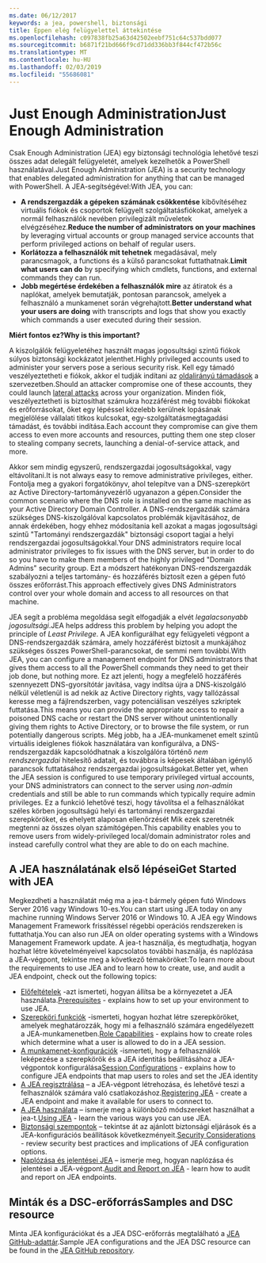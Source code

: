 ```yaml
---
ms.date: 06/12/2017
keywords: a jea, powershell, biztonsági
title: Éppen elég felügyelettel áttekintése
ms.openlocfilehash: c097838fb25a63d42502eebf751c64c537bdd077
ms.sourcegitcommit: b6871f21bd666f9cd71dd336bb3f844cf472b56c
ms.translationtype: MT
ms.contentlocale: hu-HU
ms.lasthandoff: 02/03/2019
ms.locfileid: "55686081"
---
```

# <a name="just-enough-administration"></a><span data-ttu-id="b67c3-103">Just Enough Administration</span><span class="sxs-lookup"><span data-stu-id="b67c3-103">Just Enough Administration</span></span>

<span data-ttu-id="b67c3-104">Csak Enough Administration (JEA) egy biztonsági technológia lehetővé teszi összes adat delegált felügyeletét, amelyek kezelhetők a PowerShell használatával.</span><span class="sxs-lookup"><span data-stu-id="b67c3-104">Just Enough Administration (JEA) is a security technology that enables delegated administration for anything that can be managed with PowerShell.</span></span>
<span data-ttu-id="b67c3-105">A JEA-segítségével:</span><span class="sxs-lookup"><span data-stu-id="b67c3-105">With JEA, you can:</span></span>

- <span data-ttu-id="b67c3-106">**A rendszergazdák a gépeken számának csökkentése** kibővítéséhez virtuális fiókok és csoportok felügyelt szolgáltatásfiókokat, amelyek a normál felhasználók nevében privilegizált műveletek elvégzéséhez.</span><span class="sxs-lookup"><span data-stu-id="b67c3-106">**Reduce the number of administrators on your machines** by leveraging virtual accounts or group managed service accounts that perform privileged actions on behalf of regular users.</span></span>
- <span data-ttu-id="b67c3-107">**Korlátozza a felhasználók mit tehetnek** megadásával, mely parancsmagok, a functions és a külső parancsokat futtathatnak.</span><span class="sxs-lookup"><span data-stu-id="b67c3-107">**Limit what users can do** by specifying which cmdlets, functions, and external commands they can run.</span></span>
- <span data-ttu-id="b67c3-108">**Jobb megértése érdekében a felhasználók mire** az átiratok és a naplókat, amelyek bemutatják, pontosan parancsok, amelyek a felhasználó a munkamenet során végrehajtott.</span><span class="sxs-lookup"><span data-stu-id="b67c3-108">**Better understand what your users are doing** with transcripts and logs that show you exactly which commands a user executed during their session.</span></span>

<span data-ttu-id="b67c3-109">**Miért fontos ez?**</span><span class="sxs-lookup"><span data-stu-id="b67c3-109">**Why is this important?**</span></span>

<span data-ttu-id="b67c3-110">A kiszolgálók felügyeletéhez használt magas jogosultsági szintű fiókok súlyos biztonsági kockázatot jelenthet.</span><span class="sxs-lookup"><span data-stu-id="b67c3-110">Highly privileged accounts used to administer your servers pose a serious security risk.</span></span>
<span data-ttu-id="b67c3-111">Kell egy támadó veszélyeztetheti e fiókok, akkor el tudják indítani az [oldalirányú támadások](http://aka.ms/pth) a szervezetben.</span><span class="sxs-lookup"><span data-stu-id="b67c3-111">Should an attacker compromise one of these accounts, they could launch [lateral attacks](http://aka.ms/pth) across your organization.</span></span>
<span data-ttu-id="b67c3-112">Minden fiók, veszélyeztetheti is biztosíthat számukra hozzáférést még további fiókokat és erőforrásokat, őket egy lépéssel közelebb kerülnek lopásának megjelölése vállalati titkos kulcsokat, egy-szolgáltatásmegtagadási támadást, és további indítása.</span><span class="sxs-lookup"><span data-stu-id="b67c3-112">Each account they compromise can give them access to even more accounts and resources, putting them one step closer to stealing company secrets, launching a denial-of-service attack, and more.</span></span>

<span data-ttu-id="b67c3-113">Akkor sem mindig egyszerű, rendszergazdai jogosultságokkal, vagy eltávolítani.</span><span class="sxs-lookup"><span data-stu-id="b67c3-113">It is not always easy to remove administrative privileges, either.</span></span>
<span data-ttu-id="b67c3-114">Fontolja meg a gyakori forgatókönyv, ahol telepítve van a DNS-szerepkört az Active Directory-tartományvezérlő ugyanazon a gépen.</span><span class="sxs-lookup"><span data-stu-id="b67c3-114">Consider the common scenario where the DNS role is installed on the same machine as your Active Directory Domain Controller.</span></span>
<span data-ttu-id="b67c3-115">A DNS-rendszergazdák számára szükséges DNS-kiszolgálóval kapcsolatos problémák kijavításához, de annak érdekében, hogy ehhez módosítania kell azokat a magas jogosultsági szintű "Tartományi rendszergazdák" biztonsági csoport tagjai a helyi rendszergazdai jogosultságokkal.</span><span class="sxs-lookup"><span data-stu-id="b67c3-115">Your DNS administrators require local administrator privileges to fix issues with the DNS server, but in order to do so you have to make them members of the highly privileged "Domain Admins" security group.</span></span>
<span data-ttu-id="b67c3-116">Ezt a módszert hatékonyan DNS-rendszergazdák szabályozni a teljes tartomány- és hozzáférés biztosít ezen a gépen futó összes erőforrást.</span><span class="sxs-lookup"><span data-stu-id="b67c3-116">This approach effectively gives DNS Administrators control over your whole domain and access to all resources on that machine.</span></span>

<span data-ttu-id="b67c3-117">JEA segít a probléma megoldása segít elfogadják a elvét *legalacsonyabb jogosultsági*.</span><span class="sxs-lookup"><span data-stu-id="b67c3-117">JEA helps address this problem by helping you adopt the principle of *Least Privilege*.</span></span>
<span data-ttu-id="b67c3-118">A JEA konfigurálhat egy felügyeleti végpont a DNS-rendszergazdák számára, amely hozzáférést biztosít a munkájához szükséges összes PowerShell-parancsokat, de semmi nem további.</span><span class="sxs-lookup"><span data-stu-id="b67c3-118">With JEA, you can configure a management endpoint for DNS administrators that gives them access to all the PowerShell commands they need to get their job done, but nothing more.</span></span>
<span data-ttu-id="b67c3-119">Ez azt jelenti, hogy a megfelelő hozzáférés szennyezett DNS-gyorsítótár javítása, vagy indítsa újra a DNS-kiszolgáló nélkül véletlenül is ad nekik az Active Directory rights, vagy tallózással keresse meg a fájlrendszerben, vagy potenciálisan veszélyes szkriptek futtatása.</span><span class="sxs-lookup"><span data-stu-id="b67c3-119">This means you can provide the appropriate access to repair a poisoned DNS cache or restart the DNS server without unintentionally giving them rights to Active Directory, or to browse the file system, or run potentially dangerous scripts.</span></span>
<span data-ttu-id="b67c3-120">Még jobb, ha a JEA-munkamenet emelt szintű virtuális ideiglenes fiókok használatára van konfigurálva, a DNS-rendszergazdák kapcsolódhatnak a kiszolgálóra történő *nem rendszergazdai* hitelesítő adatait, és továbbra is képesek általában igénylő parancsok futtatásához rendszergazdai jogosultságokat.</span><span class="sxs-lookup"><span data-stu-id="b67c3-120">Better yet, when the JEA session is configured to use temporary privileged virtual accounts, your DNS administrators can connect to the server using *non-admin* credentials and still be able to run commands which typically require admin privileges.</span></span>
<span data-ttu-id="b67c3-121">Ez a funkció lehetővé teszi, hogy távolítsa el a felhasználókat széles körben jogosultságú helyi és tartományi rendszergazdai szerepköröket, és ehelyett alaposan ellenőrzését Mik ezek szeretnék megtenni az összes olyan számítógépen.</span><span class="sxs-lookup"><span data-stu-id="b67c3-121">This capability enables you to remove users from widely-privileged local/domain administrator roles and instead carefully control what they are able to do on each machine.</span></span>

## <a name="get-started-with-jea"></a><span data-ttu-id="b67c3-122">A JEA használatának első lépései</span><span class="sxs-lookup"><span data-stu-id="b67c3-122">Get Started with JEA</span></span>

<span data-ttu-id="b67c3-123">Megkezdheti a használatát még ma a jea-t bármely gépen futó Windows Server 2016 vagy Windows 10-es.</span><span class="sxs-lookup"><span data-stu-id="b67c3-123">You can start using JEA today on any machine running Windows Server 2016 or Windows 10.</span></span>
<span data-ttu-id="b67c3-124">A JEA egy Windows Management Framework frissítéssel régebbi operációs rendszereken is futtathatja.</span><span class="sxs-lookup"><span data-stu-id="b67c3-124">You can also run JEA on older operating systems with a Windows Management Framework update.</span></span>
<span data-ttu-id="b67c3-125">A jea-t használja, és megtudhatja, hogyan hozhat létre követelményeivel kapcsolatos további használja, és naplózása a JEA-végpont, tekintse meg a következő témaköröket:</span><span class="sxs-lookup"><span data-stu-id="b67c3-125">To learn more about the requirements to use JEA and to learn how to create, use, and audit a JEA endpoint, check out the following topics:</span></span>

- <span data-ttu-id="b67c3-126">[Előfeltételek](prerequisites.md) -azt ismerteti, hogyan állítsa be a környezetet a JEA használata.</span><span class="sxs-lookup"><span data-stu-id="b67c3-126">[Prerequisites](prerequisites.md) - explains how to set up your environment to use JEA.</span></span>
- <span data-ttu-id="b67c3-127">[Szerepköri funkciók](role-capabilities.md) -ismerteti, hogyan hozhat létre szerepköröket, amelyek meghatározzák, hogy mi a felhasználó számára engedélyezett a JEA-munkamenetben.</span><span class="sxs-lookup"><span data-stu-id="b67c3-127">[Role Capabilities](role-capabilities.md) - explains how to create roles which determine what a user is allowed to do in a JEA session.</span></span>
- <span data-ttu-id="b67c3-128">[A munkamenet-konfigurációk](session-configurations.md) -ismerteti, hogy a felhasználók leképezése a szerepkörök és a JEA identitás beállításához a JEA-végpontok konfigurálása</span><span class="sxs-lookup"><span data-stu-id="b67c3-128">[Session Configurations](session-configurations.md) - explains how to configure JEA endpoints that map users to roles and set the JEA identity</span></span>
- <span data-ttu-id="b67c3-129">[A JEA regisztrálása](register-jea.md) – a JEA-végpont létrehozása, és lehetővé teszi a felhasználók számára való csatlakozáshoz.</span><span class="sxs-lookup"><span data-stu-id="b67c3-129">[Registering JEA](register-jea.md) - create a JEA endpoint and make it available for users to connect to.</span></span>
- <span data-ttu-id="b67c3-130">[A JEA használata](using-jea.md) – ismerje meg a különböző módszereket használhat a jea-t.</span><span class="sxs-lookup"><span data-stu-id="b67c3-130">[Using JEA](using-jea.md) - learn the various ways you can use JEA.</span></span>
- <span data-ttu-id="b67c3-131">[Biztonsági szempontok](security-considerations.md) – tekintse át az ajánlott biztonsági eljárások és a JEA-konfigurációs beállítások következményeit.</span><span class="sxs-lookup"><span data-stu-id="b67c3-131">[Security Considerations](security-considerations.md) - review security best practices and implications of JEA configuration options.</span></span>
- <span data-ttu-id="b67c3-132">[Naplózása és jelentései JEA](audit-and-report.md) – ismerje meg, hogyan naplózása és jelentései a JEA-végpont.</span><span class="sxs-lookup"><span data-stu-id="b67c3-132">[Audit and Report on JEA](audit-and-report.md) - learn how to audit and report on JEA endpoints.</span></span>

## <a name="samples-and-dsc-resource"></a><span data-ttu-id="b67c3-133">Minták és a DSC-erőforrás</span><span class="sxs-lookup"><span data-stu-id="b67c3-133">Samples and DSC resource</span></span>

<span data-ttu-id="b67c3-134">Minta JEA konfigurációkat és a JEA DSC-erőforrás megtalálható a [JEA GitHub-adattár](https://github.com/PowerShell/JEA).</span><span class="sxs-lookup"><span data-stu-id="b67c3-134">Sample JEA configurations and the JEA DSC resource can be found in the [JEA GitHub repository](https://github.com/PowerShell/JEA).</span></span>